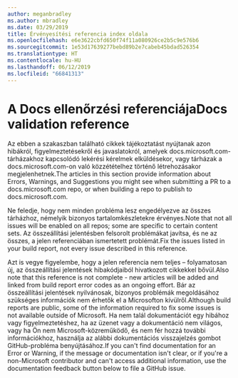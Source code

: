 ```yaml
---
author: meganbradley
ms.author: mbradley
ms.date: 03/29/2019
title: Érvényesítési referencia index oldala
ms.openlocfilehash: e6e3622cbfd650f74f11a080926ce2b5c9e576b6
ms.sourcegitcommit: 1e53d17639277bebd89b2e7cabeb45bdad526354
ms.translationtype: HT
ms.contentlocale: hu-HU
ms.lasthandoff: 06/12/2019
ms.locfileid: "66841313"
---
```

# <a name="docs-validation-reference"></a><span data-ttu-id="0bb2f-102">A Docs ellenőrzési referenciája</span><span class="sxs-lookup"><span data-stu-id="0bb2f-102">Docs validation reference</span></span>

<span data-ttu-id="0bb2f-103">Az ebben a szakaszban található cikkek tájékoztatást nyújtanak azon hibákról, figyelmeztetésekről és javaslatokról, amelyek docs.microsoft.com-tárházakhoz kapcsolódó lekérési kérelmek elküldésekor, vagy tárházak a docs.microsoft.com-on való közzétételhez történő létrehozásakor megjelenhetnek.</span><span class="sxs-lookup"><span data-stu-id="0bb2f-103">The articles in this section provide information about Errors, Warnings, and Suggestions you might see when submitting a PR to a docs.microsoft.com repo, or when building a repo to publish to docs.microsoft.com.</span></span>

<span data-ttu-id="0bb2f-104">Ne feledje, hogy nem minden probléma lesz engedélyezve az összes tárházhoz, némelyik bizonyos tartalomkészletekre érvényes.</span><span class="sxs-lookup"><span data-stu-id="0bb2f-104">Note that not all issues will be enabled on all repos; some are specific to certain content sets.</span></span> <span data-ttu-id="0bb2f-105">Az összeállítási jelentésben felsorolt problémákat javítsa, és ne az összes, a jelen referenciában ismertetett problémát.</span><span class="sxs-lookup"><span data-stu-id="0bb2f-105">Fix the issues listed in your build report, not every issue described in this reference.</span></span>

<span data-ttu-id="0bb2f-106">Azt is vegye figyelembe, hogy a jelen referencia nem teljes – folyamatosan új, az összeállítási jelentések hibakódjaiból hivatkozott cikkekkel bővül.</span><span class="sxs-lookup"><span data-stu-id="0bb2f-106">Also note that this reference is not complete - new articles will be added and linked from build report error codes as an ongoing effort.</span></span> <span data-ttu-id="0bb2f-107">Bár az összeállítási jelentések nyilvánosak, bizonyos problémák megoldásához szükséges információk nem érhetők el a Microsofton kívülről.</span><span class="sxs-lookup"><span data-stu-id="0bb2f-107">Although build reports are public, some of the information required to fix some issues is not available outside of Microsoft.</span></span> <span data-ttu-id="0bb2f-108">Ha nem talál dokumentációt egy hibához vagy figyelmeztetéshez, ha az üzenet vagy a dokumentáció nem világos, vagy ha Ön nem Microsoft-közreműködő, és nem fér hozzá további információkhoz, használja az alábbi dokumentációs visszajelzés gombot GitHub-probléma benyújtásához.</span><span class="sxs-lookup"><span data-stu-id="0bb2f-108">If you can't find documentation for an Error or Warning, if the message or documentation isn't clear, or if you're a non-Microsoft contributor and can't access additional information, use the documentation feedback button below to file a GitHub issue.</span></span>